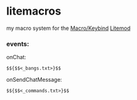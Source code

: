 # litemacros
my macro system for the [Macro/Keybind](http://minecraftforum.net/forums/mapping-and-modding/minecraft-mods/1275039) [Litemod](http://liteloader.com/mods)

### events:

onChat:

`$${$$<_bangs.txt>}$$`

onSendChatMessage:

`$${$$<_commands.txt>}$$`
